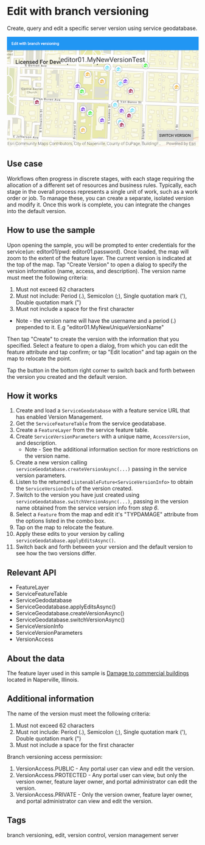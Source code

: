 # Edit with branch versioning

Create, query and edit a specific server version using service geodatabase.

![Image of edit with branch versioning](edit-with-branch-versioning.png)

## Use case

Workflows often progress in discrete stages, with each stage requiring the allocation of a different set of resources and business rules. Typically, each stage in the overall process represents a single unit of work, such as a work order or job. To manage these, you can create a separate, isolated version and modify it. Once this work is complete, you can integrate the changes into the default version.

## How to use the sample

Upon opening the sample, you will be prompted to enter credentials for the service(un: editor01/pwd: editor01.password). Once loaded, the map will zoom to the extent of the feature layer. The current version is indicated at the top of the map. Tap "Create Version" to open a dialog to specify the version information (name, access, and description). The version name must meet the following criteria:
1. Must not exceed 62 characters
2. Must not include: Period (.), Semicolon (;), Single quotation mark ('), Double quotation mark (")
3. Must not include a space for the first character

* Note - the version name will have the username and a period (.) prepended to it. E.g "editor01.MyNewUniqueVersionName"

Then tap "Create" to create the version with the information that you specified. Select a feature to open a dialog, from which you can edit the feature attribute and tap confirm; or tap "Edit location" and tap again on the map to relocate the point.

Tap the button in the bottom right corner to switch back and forth between the version you created and the default version.

## How it works

1. Create and load a `ServiceGeodatabase` with a feature service URL that has enabled Version Management.
2. Get the `ServiceFeatureTable` from the service geodatabase.
3. Create a `FeatureLayer` from the service feature table.
4. Create `ServiceVersionParameters` with a unique name, `AccessVersion`, and description.
    * Note - See the additional information section for more restrictions on the version name.
5. Create a new version calling `serviceGeodatabase.createVersionAsync(...)` passing in the service version parameters.
6. Listen to the returned `ListenableFuture<ServiceVersionInfo>` to obtain the `ServiceVersionInfo` of the version created.
7. Switch to the version you have just created using `serviceGeodatabase.switchVersionAsync(...)`, passing in the version name obtained from the service version info from *step 6*.
8. Select a `Feature` from the map and edit it's "TYPDAMAGE" attribute from the options listed in the combo box.
9. Tap on the map to relocate the feature.
10. Apply these edits to your version by calling `serviceGeodatabase.applyEditsAsync()`.
11. Switch back and forth between your version and the default version to see how the two versions differ.

## Relevant API

* FeatureLayer
* ServiceFeatureTable
* ServiceGedodatabase
* ServiceGeodatabase.applyEditsAsync()
* ServiceGeodatabase.createVersionAsync()
* ServiceGeodatabase.switchVersionAsync()
* ServiceVersionInfo
* ServiceVersionParameters
* VersionAccess

## About the data

The feature layer used in this sample is [Damage to commercial buildings](https://sampleserver7.arcgisonline.com/arcgis/rest/services/DamageAssessment/FeatureServer/0) located in Naperville, Illinois.

## Additional information

The name of the version must meet the following criteria:
1. Must not exceed 62 characters
2. Must not include: Period (.), Semicolon (;), Single quotation mark ('), Double quotation mark (")
3. Must not include a space for the first character

Branch versioning access permission:
1. VersionAccess.PUBLIC - Any portal user can view and edit the version.
2. VersionAccess.PROTECTED - Any portal user can view, but only the version owner, feature layer owner, and portal administrator can edit the version.
3. VersionAccess.PRIVATE - Only the version owner, feature layer owner, and portal administrator can view and edit the version.

## Tags

branch versioning, edit, version control, version management server
